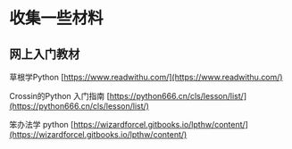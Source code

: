 # 收集一些材料

## 网上入门教材

草根学Python [https://www.readwithu.com/](https://www.readwithu.com/)

Crossin的Python 入门指南 [https://python666.cn/cls/lesson/list/](https://python666.cn/cls/lesson/list/)

笨办法学 python [https://wizardforcel.gitbooks.io/lpthw/content/](https://wizardforcel.gitbooks.io/lpthw/content/)



